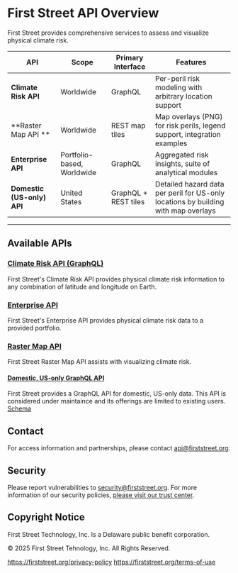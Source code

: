 # First Street API Overview

First Street provides comprehensive services to assess and visualize physical climate risk.

| API                          | Scope             | Primary Interface           | Features                                                                 |
|------------------------------|------------------|-----------------------------|-------------------------------------------------------------------------------|
| **Climate Risk API**  | Worldwide         | GraphQL                    | Per-peril risk modeling with arbitrary location support    |
| **Raster Map API **  | Worldwide         | REST map tiles             | Map overlays (PNG) for risk perils, legend support, integration examples      |
| **Enterprise API**           | Portfolio-based, Worldwide   | GraphQL| Aggregated risk insights, suite of analytical modules                         |
| **Domestic (US-only) API**   | United States     | GraphQL + REST tiles        | Detailed hazard data per peril for US-only locations by building with map overlays |


---

## Available APIs

### [**Climate Risk API (GraphQL)**](https://docs.firststreet.org/api/climate-risk-api/getting-started)
First Street's Climate Risk API provides physical climate risk information to any combination of latitude and longitude on Earth.


### [**Enterprise API**](https://docs.firststreet.org/api/enterprise-api/getting-started)
First Street's Enterprise API provides physical climate risk data to a provided portfolio.


### [**Raster Map API**](https://docs.firststreet.org/api/raster-map-api/getting-started)
First Street Raster Map API assists with visualizing climate risk.


#### [Domestic, US-only GraphQL API](https://docs.firststreet.org/domestic-api)
First Street provides a GraphQL API for domestic, US-only data. This API is considered under maintaince and its offerings are limited to existing users. [Schema](https://github.com/firststreet/api/us-domestic-api/schema.graphql)


## Contact

For access information and partnerships, please contact api@firststreet.org.

## Security

Please report vulnerabilities to security@firststreet.org. For more information of our security policies, [please visit our trust center](https://security.firststreet.org).

## Copyright Notice

First Street Technology, Inc. Is a Delaware public benefit corporation.

© 2025 First Street Tehnology, Inc. All Rights Reserved.

https://firststreet.org/privacy-policy
https://firststreet.org/terms-of-use

